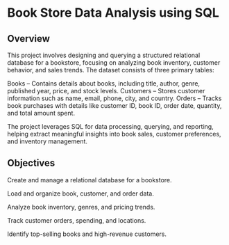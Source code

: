 # Book Store Data Analysis using SQL


## Overview
This project involves designing and querying a structured relational database for a bookstore, focusing on analyzing book inventory, customer behavior, and sales trends. The dataset consists of three primary tables:

Books – Contains details about books, including title, author, genre, published year, price, and stock levels.
Customers – Stores customer information such as name, email, phone, city, and country.
Orders – Tracks book purchases with details like customer ID, book ID, order date, quantity, and total amount spent.

The project leverages SQL for data processing, querying, and reporting, helping extract meaningful insights into book sales, customer preferences, and inventory management.



## Objectives
Create and manage a relational database for a bookstore.

Load and organize book, customer, and order data.

Analyze book inventory, genres, and pricing trends.

Track customer orders, spending, and locations.

Identify top-selling books and high-revenue customers.

